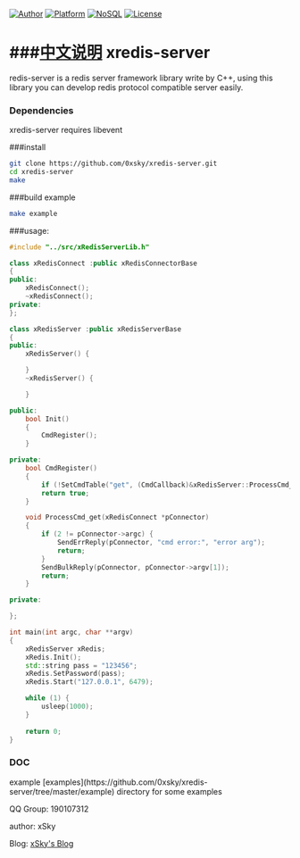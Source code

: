 [![Author](https://img.shields.io/badge/author-@0xsky-blue.svg?style=flat)](http://www.0xsky.com/)
[![Platform](https://img.shields.io/badge/platform-Linux,%20BSD,%20OS%20X,%20Windows-green.svg?style=flat)](https://github.com/0xsky/xredis-server) 
[![NoSQL](https://img.shields.io/badge/db-NoSQL-pink.svg?tyle=flat)](https://github.com/0xsky/xredis-server) 
[![License](https://img.shields.io/badge/license-MIT-yellow.svg?style=flat)](LICENSE)

###[中文说明](README-cn.md)
xredis-server
======


redis-server is a redis server framework library write by C++, using this library you can develop redis protocol compatible server easily.


### Dependencies
xredis-server requires libevent


###install
```bash
git clone https://github.com/0xsky/xredis-server.git
cd xredis-server
make
```
###build example
```bash
make example
```

###usage:
```cpp
#include "../src/xRedisServerLib.h"

class xRedisConnect :public xRedisConnectorBase
{
public:
    xRedisConnect();
    ~xRedisConnect();
private:
};

class xRedisServer :public xRedisServerBase
{
public:
    xRedisServer() {

    }
    ~xRedisServer() {

    }

public:
    bool Init()
    {
        CmdRegister();
    }

private:
    bool CmdRegister()
    {
        if (!SetCmdTable("get", (CmdCallback)&xRedisServer::ProcessCmd_get)) return false;
        return true;
    }

    void ProcessCmd_get(xRedisConnect *pConnector)
    {
        if (2 != pConnector->argc) {
            SendErrReply(pConnector, "cmd error:", "error arg");
            return;
        }
        SendBulkReply(pConnector, pConnector->argv[1]);
        return;
    }

private:

};

int main(int argc, char **argv)
{
    xRedisServer xRedis;
    xRedis.Init();
    std::string pass = "123456";
    xRedis.SetPassword(pass);
    xRedis.Start("127.0.0.1", 6479);

    while (1) {
        usleep(1000);
    }
    
    return 0;
}

```
### DOC

<p>example [examples](https://github.com/0xsky/xredis-server/tree/master/example) directory for some examples
<p>QQ Group: 190107312

<p><p>author: xSky        
<p>Blog: <a href="http://www.0xsky.com/">xSky's Blog</a>

